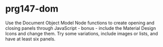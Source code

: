 # prg147-dom
Use the Document Object Model Node functions to create opening and closing panels through JavaScript - bonus - include the Material Design Icons and change them. Try some variations, include images or lists, and have at least six panels.
